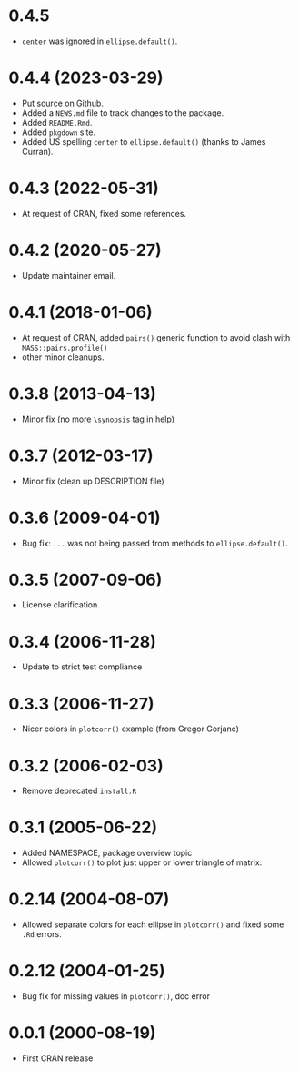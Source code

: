 # 0.4.5

* `center` was ignored in `ellipse.default()`.

# 0.4.4 (2023-03-29)

* Put source on Github.
* Added a `NEWS.md` file to track changes to the package.
* Added `README.Rmd`.
* Added `pkgdown` site.
* Added US spelling `center` to `ellipse.default()` (thanks to
James Curran).

# 0.4.3 (2022-05-31)  

- At request of CRAN, fixed some references.

# 0.4.2 (2020-05-27)  

- Update maintainer email.

# 0.4.1 (2018-01-06)  

- At request of CRAN, added `pairs()` generic function to avoid
clash with `MASS::pairs.profile()`
- other minor cleanups.

# 0.3.8 (2013-04-13)  

- Minor fix (no more `\synopsis` tag in help)

# 0.3.7 (2012-03-17)  

- Minor fix (clean up DESCRIPTION file)

# 0.3.6 (2009-04-01)  

- Bug fix:  `...` was not being passed from methods to `ellipse.default()`.

# 0.3.5 (2007-09-06)  

- License clarification

# 0.3.4 (2006-11-28)  

- Update to strict test compliance

# 0.3.3 (2006-11-27)  

- Nicer colors in `plotcorr()` example (from Gregor Gorjanc)
		   
# 0.3.2 (2006-02-03)  

- Remove deprecated `install.R`

# 0.3.1 (2005-06-22) 

- Added NAMESPACE, package overview topic
- Allowed `plotcorr()` to plot just upper or lower triangle
of matrix.

# 0.2.14 (2004-08-07) 

- Allowed separate colors for each ellipse in `plotcorr()`
and fixed some `.Rd` errors.

# 0.2.12 (2004-01-25) 

- Bug fix for missing values in `plotcorr()`, doc error

# 0.0.1 (2000-08-19)

- First CRAN release
		    






		    




